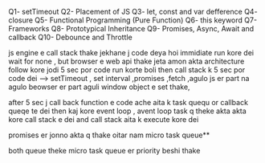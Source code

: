 Q1- setTimeout
Q2- Placement of JS
Q3- let, const and var defference
Q4- closure
Q5- Functional Programming (Pure Function)
Q6- this keyword 
Q7- Frameworks
Q8- Prototypical Inheritance
Q9- Promises, Async, Await and callback
Q10- Debounce and Throttle

<!-- architecture -->

js engine e call stack thake jekhane j code deya hoi immidiate run kore dei wait for none , but browser e web api thake jeta amon akta architecture follow kore jodi 5 sec por code run korte boli then call stack k 5 sec por code dei --> setTimeout , set interval ,promises ,fetch ,agulo js er part na agulo beowser er part aguli window object e set thake,

after 5 sec j call back function e code ache aita k task quequ or callback queqe te dei then kaj kore event loop 
, avent loop task q theke akta akta kore call stack e dei and call stack aita k execute kore dei

promises er jonno akta q thake oitar nam micro task queue**

both queue theke micro task queue er priority  beshi thake


